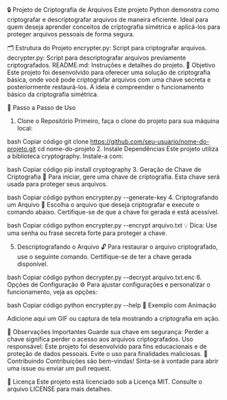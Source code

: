🔒 Projeto de Criptografia de Arquivos
Este projeto Python demonstra como criptografar e descriptografar arquivos de maneira eficiente. Ideal para quem deseja aprender conceitos de criptografia simétrica e aplicá-los para proteger arquivos pessoais de forma segura.

🗂 Estrutura do Projeto
encrypter.py: Script para criptografar arquivos.
decrypter.py: Script para descriptografar arquivos previamente criptografados.
README.md: Instruções e detalhes do projeto.
🎯 Objetivo
Este projeto foi desenvolvido para oferecer uma solução de criptografia básica, onde você pode criptografar arquivos com uma chave secreta e posteriormente restaurá-los. A ideia é compreender o funcionamento básico da criptografia simétrica.

🚀 Passo a Passo de Uso
1. Clone o Repositório
Primeiro, faça o clone do projeto para sua máquina local:

bash
Copiar código
git clone https://github.com/seu-usuario/nome-do-projeto.git
cd nome-do-projeto
2. Instale Dependências
Este projeto utiliza a biblioteca cryptography. Instale-a com:

bash
Copiar código
pip install cryptography
3. Geração de Chave de Criptografia 🔑
Para iniciar, gere uma chave de criptografia. Esta chave será usada para proteger seus arquivos.

bash
Copiar código
python encrypter.py --generate-key
4. Criptografando um Arquivo 🔐
Escolha o arquivo que deseja criptografar e execute o comando abaixo. Certifique-se de que a chave foi gerada e está acessível.

bash
Copiar código
python encrypter.py --encrypt arquivo.txt
💡 Dica: Use uma senha ou frase secreta forte para proteger a chave.

5. Descriptografando o Arquivo 🔓
Para restaurar o arquivo criptografado, use o seguinte comando. Certifique-se de ter a chave gerada disponível.

bash
Copiar código
python decrypter.py --decrypt arquivo.txt.enc
6. Opções de Configuração ⚙️
Para ajustar configurações e personalizar o funcionamento, veja as opções:

bash
Copiar código
python encrypter.py --help
🌈 Exemplo com Animação

Adicione aqui um GIF ou captura de tela mostrando a criptografia em ação.

📝 Observações Importantes
Guarde sua chave em segurança: Perder a chave significa perder o acesso aos arquivos criptografados.
Uso responsável: Este projeto foi desenvolvido para fins educacionais e de proteção de dados pessoais. Evite o uso para finalidades maliciosas.
🤝 Contribuindo
Contribuições são bem-vindas! Sinta-se à vontade para abrir uma issue ou enviar um pull request.

📄 Licença
Este projeto está licenciado sob a Licença MIT. Consulte o arquivo LICENSE para mais detalhes.

